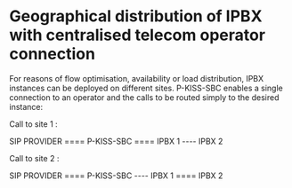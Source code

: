 # Geographical distribution of IPBX with centralised telecom operator connection

For reasons of flow optimisation, availability or load distribution, IPBX instances can be deployed on different sites. P-KISS-SBC enables a single connection to an operator and the calls to be routed simply to the desired instance: 

Call to site 1 : 

SIP PROVIDER ==== P-KISS-SBC ==== IPBX 1
                             ---- IPBX 2

Call to site 2 : 

SIP PROVIDER ==== P-KISS-SBC ---- IPBX 1
                             ==== IPBX 2
